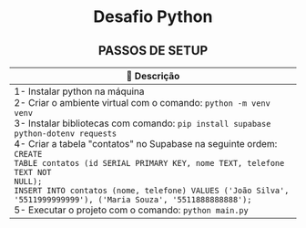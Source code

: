 <h1 align="center">Desafio Python</h1>

## <div align="center">PASSOS DE SETUP</div>

|📄 **Descrição**|
|-|
|1- Instalar python na máquina<br>2- Criar o ambiente virtual com o comando: `python -m venv venv`<br>3- Instalar bibliotecas com comando: `pip install supabase python-dotenv requests`<br>4- Criar a tabela "contatos" no Supabase na seguinte ordem:<br><code>CREATE TABLE contatos (id SERIAL PRIMARY KEY, nome TEXT, telefone TEXT NOT NULL);<br>INSERT INTO contatos (nome, telefone) VALUES ('João Silva', '5511999999999'), ('Maria Souza', '5511888888888');</code><br>5- Executar o projeto com o comando: `python main.py`|
